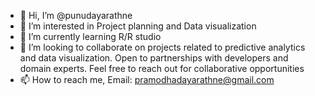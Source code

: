 - 👋 Hi, I’m @punudayarathne
- 👀 I’m interested in Project planning and Data visualization
- 🌱 I’m currently learning R/R studio
- 💞️ I’m looking to collaborate on projects related to predictive analytics and data visualization. Open to partnerships with developers and domain experts. Feel free to reach out for collaborative opportunities
- 📫 How to reach me, Email: pramodhadayarathne@gmail.com


<!---
punudayarathne/punudayarathne is a ✨ special ✨ repository because its `README.md` (this file) appears on your GitHub profile.
You can click the Preview link to take a look at your changes.
--->
